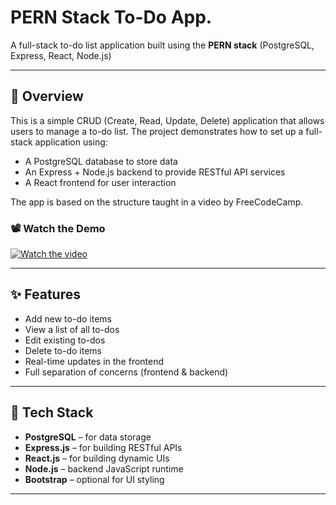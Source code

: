 # PERN Stack To-Do App.

A full-stack to-do list application built using the **PERN stack** (PostgreSQL, Express, React, Node.js)

---

## 🧾 Overview

This is a simple CRUD (Create, Read, Update, Delete) application that allows users to manage a to-do list. The project demonstrates how to set up a full-stack application using:

- A PostgreSQL database to store data  
- An Express + Node.js backend to provide RESTful API services  
- A React frontend for user interaction  

The app is based on the structure taught in a video by FreeCodeCamp.

### 📽️ Watch the Demo

[![Watch the video](https://img.youtube.com/vi/hujc4GIFIFo/0.jpg)](https://youtu.be/hujc4GIFIFo)

---

## ✨ Features

- Add new to-do items  
- View a list of all to-dos  
- Edit existing to-dos  
- Delete to-do items  
- Real-time updates in the frontend  
- Full separation of concerns (frontend & backend)

---

## 🧰 Tech Stack

- **PostgreSQL** – for data storage  
- **Express.js** – for building RESTful APIs  
- **React.js** – for building dynamic UIs  
- **Node.js** – backend JavaScript runtime  
- **Bootstrap** – optional for UI styling

---

